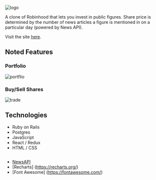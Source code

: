 ![logo](https://github.com/amandayhuang/robins-hood/blob/master/app/assets/images/logo.png )


A clone of Robinhood that lets you invest in public figures. Share price is determined by the number of news articles a figure is mentioned in on a particular day (powered by News API).

Visit the site [here](https://robins-hood.herokuapp.com/).

## Noted Features

### Portfolio
![portflio](https://github.com/amandayhuang/robins-hood/blob/master/app/assets/images/portfolio.png )

### Buy/Sell Shares
![trade](https://github.com/amandayhuang/robins-hood/blob/master/app/assets/images/trade.png )

## Technologies
* Ruby on Rails
* Postgres
* JavaScript
* React / Redux
* HTML / CSS
## 
* [NewsAPI](https://newsapi.org/)
* [Recharts] (https://recharts.org/)
* [Font Awesome] (https://fontawesome.com/)




